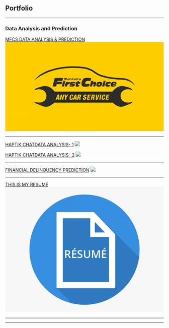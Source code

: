 ## Portfolio

---

### Data Analysis and Prediction

[MFCS DATA ANALYSIS & PREDICTION](/pdf/presentation.pdf)
<img src="images/mahindra-first-choice-services-n-24fd7c555c.jpg?raw=true"/>

---
[HAPTIK CHATDATA ANALYSIS- 1](/pdf/sample_presentation.pdf)
<img src="images/dummy_thumbnail.jpg?raw=true"/>
  
 [HAPTIK CHATDATA ANALYSIS- 2](/pdf/sample_presentation.pdf)
<img src="images/dummy_thumbnail.jpg?raw=true"/>

---
[FINANCIAL DELINQUENCY PREDICTION](http://example.com/)
<img src="images/dummy_thumbnail.jpg?raw=true"/>

---
[ THIS IS MY RESUME](/images/Resume1.0-2.pdf)
<img src="images/images.png?raw=true"/>

---




---


